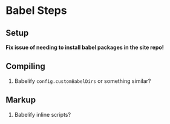 # Babel Steps

## Setup

**Fix issue of needing to install babel packages in the site repo!**

## Compiling

1. Babelify `config.customBabelDirs` or something similar?

## Markup

1. Babelify inline scripts?